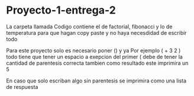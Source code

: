 # Proyecto-1-entrega-2
La carpeta llamada Codigo contiene el de factorial, fibonacci y lo de temperatura para que hagan copy paste y no haya necesdidad de escribir todo

Para este proyecto solo es necesario poner () y ya
Por ejemplo ( + 3 2 ) 
todo tiene que tener un espacio a exepcion del primer (
debe de tener la cantidad de parentesis correcta tambien
como resultado este imprimira un 5


En caso que solo escriban algo sin parentesis se imprimira como una lista de respuesta
